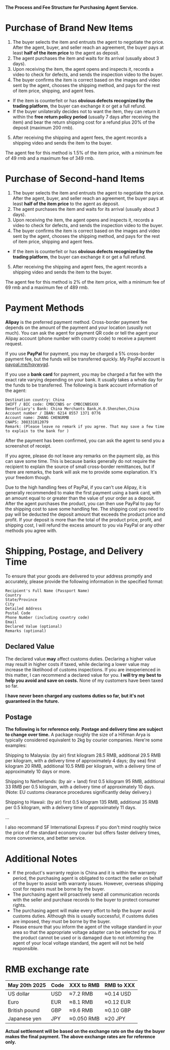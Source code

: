 **The Process and Fee Structure for Purchasing Agent Service.**

# Purchase of Brand New Items

1. The buyer selects the item and entrusts the agent to negotiate the price. After the agent, buyer, and seller reach an agreement, the buyer pays at least **half of the item price** to the agent as deposit.
2. The agent purchases the item and waits for its arrival (usually about 3 days).
3. Upon receiving the item, the agent opens and inspects it, records a video to check for defects, and sends the inspection video to the buyer.
4. The buyer confirms the item is correct based on the images and video sent by the agent, chooses the shipping method, and pays for the rest of item price, shipping, and agent fees.

- If the item is counterfeit or has **obvious defects recognized by the trading platform**, the buyer can exchange it or get a full refund.
- If the buyer unilaterally decides not to want the item, they can return it within the **free return policy period** (usually 7 days after receiving the item) and bear the return shipping cost for a refund plus 20% of the deposit (maximum 200 rmb).

5. After receiving the shipping and agent fees, the agent records a shipping video and sends the item to the buyer.

The agent fee for this method is 1.5% of the item price, with a minimum fee of 49 rmb and a maximum fee of 349 rmb.

# Purchase of Second-hand Items

1. The buyer selects the item and entrusts the agent to negotiate the price. After the agent, buyer, and seller reach an agreement, the buyer pays at least **half of the item price** to the agent as deposit.
2. The agent purchases the item and waits for its arrival (usually about 3 days).
3. Upon receiving the item, the agent opens and inspects it, records a video to check for defects, and sends the inspection video to the buyer.
4. The buyer confirms the item is correct based on the images and video sent by the agent, chooses the shipping method, and pays for the rest of item price, shipping and agent fees.

- If the item is counterfeit or has **obvious defects recognized by the trading platform**, the buyer can exchange it or get a full refund.

5. After receiving the shipping and agent fees, the agent records a shipping video and sends the item to the buyer.

The agent fee for this method is 2% of the item price, with a minimum fee of 69 rmb and a maximum fee of 489 rmb.

# Payment Methods

**Alipay** is the preferred payment method. Cross-border payment fee depends on the amount of the payment and your location (ususlly not much). You can ask the agent for payment QR code or tell the agent your Alipay account (phone number with country code) to receive a payment request.

If you use **PayPal** for payment, you may be charged a 5% cross-border payment fee, but the funds will be transferred quickly. My PayPal account is [paypal.me/hqywygd](https://paypal.me/hqywygd).

If you use a **bank card** for payment, you may be charged a flat fee with the exact rate varying depending on your bank. It usually takes a whole day for the funds to be transferred. The following is bank account information of the agent:

```
Destination country: China
SWIFT / BIC code: CMBCCNBS or CMBCCNBSXXX
Beneficiary's Bank: China Merchants Bank,H.0.Shenzhen,China
Account number / IBAN: 6214 8557 1371 0776
Account name: ZHANG CHENGRMB
CNAPS: 308331012079
Remark: (Please leave no remark if you agree. That may save a few time to explain to the bank for )
```

After the payment has been confirmed, you can ask the agent to send you a screenshot of receipt.

If you agree, please do not leave any remarks on the payment slip, as this can save some time. This is because banks generally do not require the recipient to explain the source of small cross-border remittances, but if there are remarks, the bank will ask me to provide some explanation. It's your freedom though.

Due to the high handling fees of PayPal, if you can't use Alipay, it is generally recommended to make the first payment using a bank card, with an amount equal to or greater than the value of your order as a deposit. After the agent purchases the product, you can then use PayPal to pay for the shipping cost to save some handling fee. The shipping cost you need to pay will be deducted the deposit amount that exceeds the product price and profit. If your deposit is more than the total of the product price, profit, and shipping cost, I will refund the excess amount to you via PayPal or any other methods you agree with.

# Shipping, Postage, and Delivery Time

To ensure that your goods are delivered to your address promptly and accurately, please provide the following information in the specified format:

```
Recipient's Full Name (Passport Name)
Country
State/Province
City
Detailed Address
Postal Code
Phone Number (including country code)
Email
Declared Value (optional)
Remarks (optional)
```

## Declared Value

The declared value **may** affect customs duties. Declaring a higher value may result in higher costs if taxed, while declaring a lower value may increase the likelihood of customs inspections. If you are inexperienced in this matter, I can recommend a declared value for you. **I will try my best to help you avoid and save on costs.** None of my customers have been taxed so far.

**I have never been charged any customs duties so far, but it's not guaranteed in the future.**

## Postage

**The following is for reference only. Postage and delivery time are subject to change over time.** A package roughly the size of a Hifiman Arya is typically considered equivalent to 2kg by courier companies. Here're some examples:

Shipping to Malaysia: (by air) first kilogram 28.5 RMB, additional 29.5 RMB per kilogram, with a delivery time of approximately 4 days; (by sea) first kilogram 20 RMB, additional 10.5 RMB per kilogram, with a delivery time of approximately 10 days or more.

Shipping to Netherlands: (by air + land) first 0.5 kilogram 95 RMB, additional 33 RMB per 0.5 kilogram, with a delivery time of approximately 10 days. (Note: EU customs clearance procedures significantly delay delivery.)

Shipping to Hawaii: (by air) first 0.5 kilogram 135 RMB, additional 35 RMB per 0.5 kilogram, with a delivery time of approximately 11 days.

...

I also recommand SF International Express if you don't mind roughly twice the price of the standard economy courier but offers faster delivery times, more convenience, and better service.

# Additional Notes

- If the product's warranty region is China and it is within the warranty period, the purchasing agent is obligated to contact the seller on behalf of the buyer to assist with warranty issues. However, overseas shipping cost for repairs must be borne by the buyer.
- The purchasing agent will proactively send all communication records with the seller and purchase records to the buyer to protect consumer rights.
- The purchasing agent will make every effort to help the buyer avoid customs duties. Although this is usually successful, if customs duties are imposed, they must be borne by the buyer.
- Please ensure that you inform the agent of the voltage standard in your area so that the appropriate voltage adapter can be selected for you. If the product cannot be used or is damaged due to not informing the agent of your local voltage standard, the agent will not be held responsible.

# RMB exchange rate

| May 20th 2025 | Code | XXX to RMB | RMB to XXX |
| ------------- | ---- | ---------- | ---------- |
| US dollar     | USD  | ≈7.2 RMB   | ≈0.14 USD  |
| Euro          | EUR  | ≈8.1 RMB   | ≈0.12 EUR  |
| British pound | GBP  | ≈9.6 RMB   | ≈0.10 GBP  |
| Japanese yen  | JPY  | ≈0.050 RMB | ≈20 JPY    |

**Actual settlement will be based on the exchange rate on the day the buyer makes the final payment. The above exchange rates are for reference only.**
